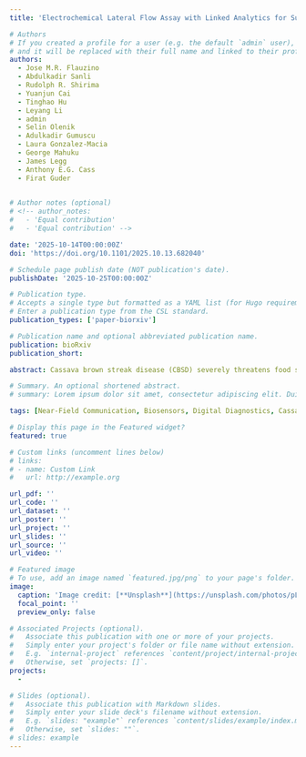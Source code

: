 ```yaml
---
title: 'Electrochemical Lateral Flow Assay with Linked Analytics for Surveillance of Cassava Brown Streak Disease in East Africa'

# Authors
# If you created a profile for a user (e.g. the default `admin` user), write the username (folder name) here
# and it will be replaced with their full name and linked to their profile.
authors:
  - Jose M.R. Flauzino
  - Abdulkadir Sanli 
  - Rudolph R. Shirima 
  - Yuanjun Cai
  - Tinghao Hu
  - Leyang Li
  - admin
  - Selin Olenik
  - Adulkadir Gumuscu
  - Laura Gonzalez-Macia
  - George Mahuku
  - James Legg
  - Anthony E.G. Cass
  - Firat Guder
  

# Author notes (optional)
# <!-- author_notes:
#   - 'Equal contribution'
#   - 'Equal contribution' -->

date: '2025-10-14T00:00:00Z'
doi: 'https://doi.org/10.1101/2025.10.13.682040'

# Schedule page publish date (NOT publication's date).
publishDate: '2025-10-25T00:00:00Z'

# Publication type.
# Accepts a single type but formatted as a YAML list (for Hugo requirements).
# Enter a publication type from the CSL standard.
publication_types: ['paper-biorxiv']

# Publication name and optional abbreviated publication name.
publication: bioRxiv
publication_short: 

abstract: Cassava brown streak disease (CBSD) severely threatens food security in East Africa and the livelihoods of hundreds of millions globally. Effective control requires large-scale surveillance in resource-limited settings, which is currently lacking. We present ELLA (Electrochemical Lateral Flow Assay with Linked Analytics), a portable, battery-free, low-cost digital diagnostic platform integrating lateral flow assays with near-field communication and electrochemical readouts for cloud-based data storage and analytics. Validated through extensive field trials in East Africa and smaller studies in Brazil, ELLA achieved 89% agreement with RT-qPCR and 95% with ELISA, often surpassing ELISA sensitivity at a material cost below US$1 per test. Leveraging ELLA’s molecular results, we trained a deep-learning model (DeepELLA) for rapid, image-based diagnosis of CBSD, enabling scalable surveillance of this and potentially emerging plant pathogens. By combining electrochemical sensing, digital connectivity, and AI-driven analytics, ELLA offers a powerful tool to strengthen plant disease monitoring and food security. Its modular design also allows adaptation to other chemical and biological targets, creating opportunities for novel datasets and new insights into plant and environmental health.

# Summary. An optional shortened abstract.
# summary: Lorem ipsum dolor sit amet, consectetur adipiscing elit. Duis posuere tellus ac convallis placerat. Proin tincidunt magna sed ex sollicitudin condimentum.

tags: [Near-Field Communication, Biosensors, Digital Diagnostics, Cassava Brown Streak Disease, Artificial Intelligence, Deep Learning]

# Display this page in the Featured widget?
featured: true

# Custom links (uncomment lines below)
# links:
# - name: Custom Link
#   url: http://example.org

url_pdf: ''
url_code: ''
url_dataset: ''
url_poster: ''
url_project: ''
url_slides: ''
url_source: ''
url_video: ''

# Featured image
# To use, add an image named `featured.jpg/png` to your page's folder.
image:
  caption: 'Image credit: [**Unsplash**](https://unsplash.com/photos/pLCdAaMFLTE)'
  focal_point: ''
  preview_only: false

# Associated Projects (optional).
#   Associate this publication with one or more of your projects.
#   Simply enter your project's folder or file name without extension.
#   E.g. `internal-project` references `content/project/internal-project/index.md`.
#   Otherwise, set `projects: []`.
projects:
  - 

# Slides (optional).
#   Associate this publication with Markdown slides.
#   Simply enter your slide deck's filename without extension.
#   E.g. `slides: "example"` references `content/slides/example/index.md`.
#   Otherwise, set `slides: ""`.
# slides: example
---
```


<!-- {{% callout note %}}
Click the _Cite_ button above to demo the feature to enable visitors to import publication metadata into their reference management software.
{{% /callout %}}

{{% callout note %}}
Create your slides in Markdown - click the _Slides_ button to check out the example.
{{% /callout %}}

Add the publication's **full text** or **supplementary notes** here. You can use rich formatting such as including [code, math, and images](https://docs.hugoblox.com/content/writing-markdown-latex/). -->
